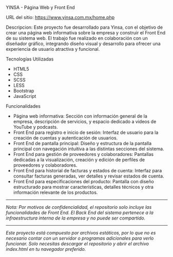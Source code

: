 YINSA - Página Web y Front End 

URL del sitio: https://www.yinsa.com.mx/home.php

Descripcion: Este proyecto fue desarrollado para Yinsa, con el objetivo de crear una página web informativa sobre la empresa y construir el Front End de su sistema web. El trabajo fue realizado en colaboración con un diseñador gráfico, integrando diseño visual y desarrollo para ofrecer una experiencia de usuario atractiva y funcional.

Tecnologías Utilizadas

* HTML5
* CSS
* SCSS
* LESS
* Bootstrap
* JavaScript

Funcionalidades

* Página web informativa: Sección con información general de la empresa, descripción de servicios, y espacio dedicado a videos de YouTube y podcasts.
* Front End para registro e inicio de sesión: Interfaz de usuario para la creación de cuentas y autenticación de usuarios.
* Front End de pantalla principal: Diseño y estructura de la pantalla principal con navegación intuitiva a las distintas secciones del sistema.
* Front End para gestión de proveedores y colaboradores: Pantallas dedicadas a la visualización, creación y edición de perfiles de proveedores y colaboradores.
* Front End para historial de facturas y estados de cuenta: Interfaz para consultar facturas generadas, ver detalles y revisar estados de cuenta.
* Front End para especificaciones del producto: Pantalla con diseño estructurado para mostrar características, detalles técnicos y otra información relevante de los productos.

---
*Nota: Por motivos de confidencialidad, el repositorio solo incluye las funcionalidades de Front End. El Back End del sistema pertenece a la infraestructura interna de la empresa y no puede ser compartido.*

---
*Este proyecto está compuesto por archivos estáticos, por lo que no es necesario contar con un servidor o programas adicionales para verlo funcionar. Solo necesitas descargar el repositorio y abrir el archivo index.html en tu navegador preferido.*
